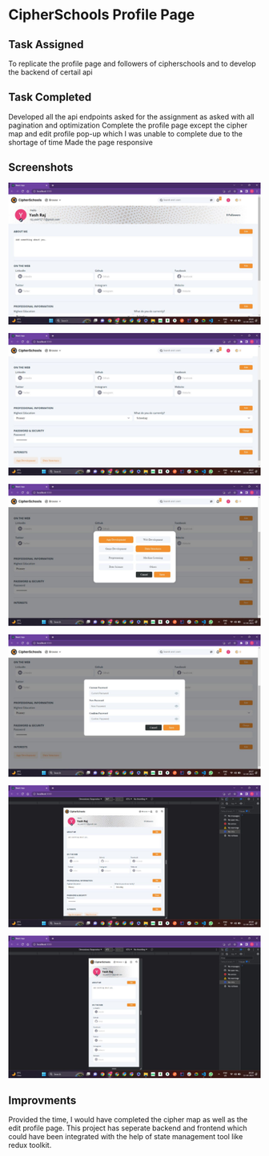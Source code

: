 

# CipherSchools Profile Page


## Task Assigned

 To replicate the profile page and followers of cipherschools and to develop the backend of certail api

## Task Completed

Developed all the api endpoints asked for the assignment as asked with all pagination and optimization
Complete the profile page except the cipher map and edit profile pop-up which I was unable to complete due to the shortage of time
Made the page responsive


## Screenshots

![Profile Page](/screenshots/ProfileP1.jpg)


![Profile Page 2](/screenshots/ProfileP2.jpg)



![Edit Interest](/screenshots/EditIntrest.jpg)

![Edit Password](/screenshots/EditPassword.jpg)

![Responsive Profile Page-1](/screenshots/Responsive1.jpg)

![Responsive Profile Page-2](/screenshots/Responsive2.jpg)



## Improvments
 Provided the time, I would have completed the cipher map as well as the edit profile page.
        This project has seperate backend and frontend which could have been integrated with the help of state management tool like redux toolkit.


